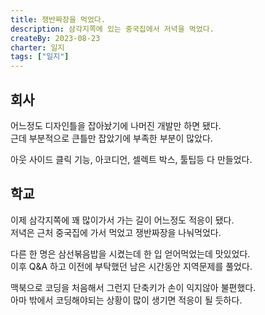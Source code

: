 ```yaml
---
title: 쟁반짜장을 먹었다.
description: 삼각지쪽에 있는 중국집에서 저녁을 먹었다.
createBy: 2023-08-23
charter: 일지
tags: ["일지"]
---
```


## 회사

어느정도 디자인틀을 잡아놨기에 나머진 개발만 하면 됐다.  
근데 부분적으로 큰틀만 잡았기에 부족한 부분이 많았다.

아웃 사이드 클릭 기능, 아코디언, 셀렉트 박스, 툴팁등 다 만들었다.

## 학교

이제 삼각지쪽에 꽤 많이가서 가는 길이 어느정도 적응이 됐다.  
저녁은 근처 중국집에 가서 먹었고 쟁반짜장을 나눠먹었다.

다른 한 명은 삼선볶음밥을 시켰는데 한 입 얻어먹었는데 맛있었다.  
이후 Q&A 하고 이전에 부탁했던 남은 시간동안 지역문제를 풀었다.

맥북으로 코딩을 처음해서 그런지 단축키가 손이 익지않아 불편했다.  
아마 밖에서 코딩해야되는 상황이 많이 생기면 적응이 될 듯하다.
